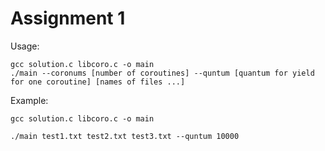 # Assignment 1
Usage:
```
gcc solution.c libcoro.c -o main
./main --coronums [number of coroutines] --quntum [quantum for yield for one coroutine] [names of files ...]
```

Example:
```
gcc solution.c libcoro.c -o main

./main test1.txt test2.txt test3.txt --quntum 10000

```
